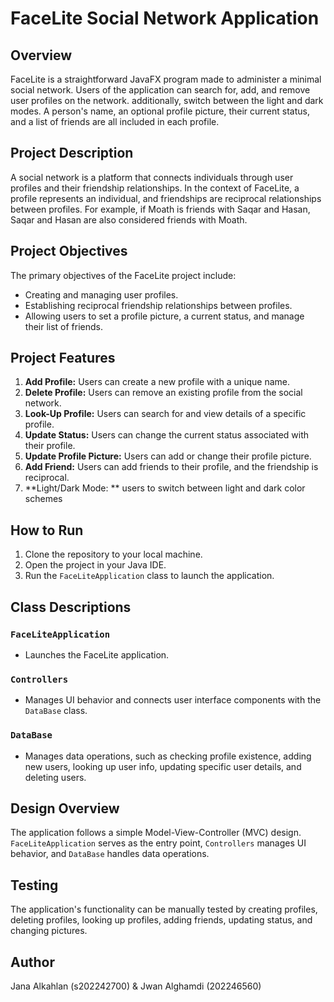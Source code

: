 # FaceLite Social Network Application
 
## Overview
FaceLite is a straightforward JavaFX program made to administer a minimal social network. Users of the application can search for, add, and remove user profiles on the network. additionally, switch between the light and dark modes. A person's name, an optional profile picture, their current status, and a list of friends are all included in each profile.
 

## Project Description
A social network is a platform that connects individuals through user profiles and their friendship relationships. In the context of FaceLite, a profile represents an individual, and friendships are reciprocal relationships between profiles. For example, if Moath is friends with Saqar and Hasan, Saqar and Hasan are also considered friends with Moath.
 
## Project Objectives
The primary objectives of the FaceLite project include:
- Creating and managing user profiles.
- Establishing reciprocal friendship relationships between profiles.
- Allowing users to set a profile picture, a current status, and manage their list of friends.
 
## Project Features
1. **Add Profile:** Users can create a new profile with a unique name.
2. **Delete Profile:** Users can remove an existing profile from the social network.
3. **Look-Up Profile:** Users can search for and view details of a specific profile.
4. **Update Status:** Users can change the current status associated with their profile.
5. **Update Profile Picture:** Users can add or change their profile picture.
6. **Add Friend:** Users can add friends to their profile, and the friendship is reciprocal.
7. **Light/Dark Mode: ** users to switch between light and dark color schemes
 
## How to Run
1. Clone the repository to your local machine.
2. Open the project in your Java IDE.
3. Run the `FaceLiteApplication` class to launch the application.
 
## Class Descriptions
 
### `FaceLiteApplication`
- Launches the FaceLite application.
 
### `Controllers`
- Manages UI behavior and connects user interface components with the `DataBase` class.
 
### `DataBase`
- Manages data operations, such as checking profile existence, adding new users, looking up user info, updating specific user details, and deleting users.
 
## Design Overview
The application follows a simple Model-View-Controller (MVC) design. `FaceLiteApplication` serves as the entry point, `Controllers` manages UI behavior, and `DataBase` handles data operations.
 
## Testing
The application's functionality can be manually tested by creating profiles, deleting profiles, looking up profiles, adding friends, updating status, and changing pictures.
 
## Author
Jana Alkahlan (s202242700) & Jwan Alghamdi (202246560)
